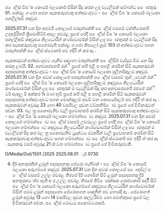 ප ොලිස් විප ්ෂ කොර්ය බලකොර් විසින් සිදු කරන ලද වැටලීමක් සම්බන්ධ ප ොරතුරු 01. පක්රළ ගංජො සමඟ සැකකරුපවකු අත්අඩංගුවට - ප ොලිස් විප ්ෂ කොර්ය බලකො පනලිල්අඩි කඳවුර.

2025.07.31 වන දින අළුර්ම් කොලපේ මරදන්පක්නි ප ොලිස් වසපම් වන්නිරොර්න් උදර්සූරිර්න් ක්‍රිඩොපිටිර් අසල පවරළ ප්‍රපේ පේදී ප ොලිස් විප ්ෂ කොර්ය බලකො පනල්ලිඅඩි කඳවුපය නිලධොරීන් කණ්ඩොර්මක් විසින් ලද ප ොරතුරක් ම වැටලීමක් සිදු කර සැකකරුපවකු පනොමැති පක්රළ ගංජො කිපලෝ ග්‍රෑම් 103 ක් අත්අඩංගුවට පගන මරදන්පක්නි ප ොලිස් ස්ථොනර් පව ඉදිරි ත් කර ඇ .

සැකකරුවන් අත්අඩංගුවට ගැනීම සඳහො මරදන්පක්නි ප ොලිසිර් වැඩිදුර විම යන සිදු කරනු ලබයි. 02. අනවසරපර්න් රක්ි ප්‍රපේ ර්ක් එළි ප පහළි කරමින් සිටි සැකකරුවන් පදපදපනකු අත්අඩංගුවට - ප ොලිස් විප ්ෂ කොර්ය බලකො පුලිර්න්කුලම කඳවුර. 2025.07.31 වන දින සවස් කොලපේ පනදුන්පක්නි ප ොලිස් වසපම් තුන්ුවොන් රක්ි ප්‍රපේ පේදී ප ොලිස් විප ්ෂ කොර්ය බලකො පුලිර්න්කුලම කඳවුපය නිලධොරීන් කණ්ඩොර්මක් විසින් ලද ප ොරතුරක් ම වැටලීමක් සිදු කර අනවසරපර්න් රජපේ රක්ි ර්ට ඇතුලු වී අක්කර ½ මණ භූමි ප්‍රපේ ර්ක් එළි ප පහළි කරමින් සිටි සැකකරුවන් පදපදපනකු අත්අඩංගුවට පගන මොන්කුලම් අඩවි වන කොර්යොලර් පව ඉදිරි ත් කර ඇ . සැකකරුවන් අවුරුදු 23 හො 40 වර්ස්වල සුවන වව්නනිර්ොව ප්‍රපේ පේ දිංචිකරුවන් පව්න. 03. බල ත්‍ර පනොමැතිව වැලි ප්‍රවොහනර් කරමින් සිටි සැකකරුපවකු අත්අඩංගුවට - ප ොලිස් විප ්ෂ කොර්ය බලකො හම්බන්ප ොට කඳවුර. 2025.07.31 වන දින සවස් කොලපේ හම්බන්ප ොට ප ොලිස් වසපම් උඩමලල ප්‍රපේ පේදී ප ොලිස් විප ්ෂ කොර්ය බලකො හම්බන්ප ොට කඳවුපය නිලධොරීන් කණ්ඩොර්මක් විසින් ලද ප ොරතුරක් ම වැටලීමක් සිදු කර බල ත්‍ර පනොමැතිව ට්‍රැක්ටය රථර්කින් වැලි ප්‍රවොහනර් කරමින් සිටි සැකකරුපවකු අත්අඩංගුවට පගන හම්බන්ප ොට ප ොලිස් ස්ථොනර් පව ඉදිරි ත් කර ඇ . සැකකරු වර්ස අවුරුදු 21 ක් වන හම්බන්ප ොට ප්‍රපේ පේ දිංචිකරුපවකි.

D/Media/Out/1501 /2025 2025.08.01 ැර් 0730

04. දිර් අනතුරකින් ළමුන් පදපදපනකු පේරො ගැනීමක් - ප ොලිස් විප ්ෂ කොර්ය බලකො අරුගම්පේ කඳවුර. 2025.07.31 වන දින සවස් කොලපේ ප ොතුවිල් ප ොලිස් වසපම් උල්ල පවරළ තීරපේ දිර් නොමින් සිටි ළමුන් පදපදපනකු දිර් අනතුරකට ත්ව ඇති අ ර උල්ල පවරළ තීරපේ ජීවි ොරක්ෂක රොජකොරි පර්දී සිටි ප ොලිස් විප ්ෂ කොර්ය බලකො අරුගම්පේ කඳවුපය නිලධොරීන් කණ්ඩොර්මක් විසින් පමම ළමුන් පදපදනො පේරොපගන ඥොතීන් පව භොරදී ඇ . පේරොගත් ළමුන් අවුරුදු 13 හො 14 වර්ස්වල සුවන කල්ලරිච්ච හො සමන්තුපය ප්‍රපේ වල දිංචිකරුවන් පව්න. ප ොලිස් මොධය පකොට්ඨොසර්.